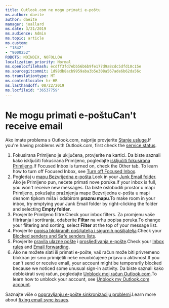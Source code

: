 ```yaml
---
title: Outlook.com ne mogu primati e-poštu
ms.author: daeite
author: daeite
manager: joallard
ms.date: 3/21/2019
ms.audience: Admin
ms.topic: article
ms.custom:
- "1842"
- "9000252"
ROBOTS: NOINDEX, NOFOLLOW
localization_priority: Normal
ms.openlocfilehash: ecdff3fd7ebb56b6b9fe177d9a8cdc5dfd10c15e
ms.sourcegitcommit: 1d98db8acb9959aba3b5e308a567ade6b62da56c
ms.translationtype: MT
ms.contentlocale: hr-HR
ms.lasthandoff: 08/22/2019
ms.locfileid: "36537759"
---
```

# <a name="cant-receive-email"></a><span data-ttu-id="8271f-102">Ne mogu primati e-poštu</span><span class="sxs-lookup"><span data-stu-id="8271f-102">Can't receive email</span></span>

<span data-ttu-id="8271f-103">Ako imate problema s Outlook.com, najprije provjerite [Stanje usluge](https://go.microsoft.com/fwlink/p/?linkid=837482).</span><span class="sxs-lookup"><span data-stu-id="8271f-103">If you're having problems with Outlook.com, first check the [service status](https://go.microsoft.com/fwlink/p/?linkid=837482).</span></span>

1. <span data-ttu-id="8271f-104">Fokusirana Primljeno je uključena, provjerite na kartici. Da biste saznali kako isključiti fokusirana Primljeno, pogledajte [isključiti fokusirana Primljeno](https://support.office.com/article/f714d94d-9e63-4217-9ccb-6cb2986aa1b2?wt.mc_id=Office_Outlook_com_Alchemy).</span><span class="sxs-lookup"><span data-stu-id="8271f-104">If Focused Inbox is turned on, check the Other tab. To learn how to turn off Focused Inbox, see [Turn off Focused Inbox](https://support.office.com/article/f714d94d-9e63-4217-9ccb-6cb2986aa1b2?wt.mc_id=Office_Outlook_com_Alchemy).</span></span>
1. <span data-ttu-id="8271f-105">Pogledaj u [mapu Bezvrijedna e-pošta](https://outlook.live.com/mail/junkemail).</span><span class="sxs-lookup"><span data-stu-id="8271f-105">Look in your [Junk Email folder](https://outlook.live.com/mail/junkemail).</span></span> <span data-ttu-id="8271f-106">Ako je Primljeno pun, nećete primati nove poruke.</span><span class="sxs-lookup"><span data-stu-id="8271f-106">If your inbox is full, you won't receive new messages.</span></span> <span data-ttu-id="8271f-107">Da biste oslobodili prostor u mapi Primljeno, pokušajte pražnjenja mape Bezvrijedna e-pošta u mapi desnom tipkom miša i odabirom **praznu mapu**.</span><span class="sxs-lookup"><span data-stu-id="8271f-107">To make room in your inbox, try emptying your Junk Email folder by right-clicking the folder and selecting **Empty folder**.</span></span>
1. <span data-ttu-id="8271f-108">Provjerite Primljeno filtre.</span><span class="sxs-lookup"><span data-stu-id="8271f-108">Check your inbox filters.</span></span> <span data-ttu-id="8271f-109">Za promjenu vaše filtriranja i sortiranja, odaberite **Filtar** na vrhu popisa poruka.</span><span class="sxs-lookup"><span data-stu-id="8271f-109">To change your filtering and sorting, select **Filter** at the top of your message list.</span></span>
1. <span data-ttu-id="8271f-110">Provjerite [popisa blokiranih pošiljatelja i sigurnih pošiljatelja](https://outlook.live.com/mail/options/mail/junkEmail).</span><span class="sxs-lookup"><span data-stu-id="8271f-110">Check your [Blocked senders and Safe senders lists](https://outlook.live.com/mail/options/mail/junkEmail).</span></span>
1. <span data-ttu-id="8271f-111">Provjerite [pravila ulazne pošte](https://outlook.live.com/mail/options/mail/rules) i [prosljeđivanja e-pošte](https://outlook.live.com/mail/options/mail/forwarding/forwardingOption).</span><span class="sxs-lookup"><span data-stu-id="8271f-111">Check your [Inbox rules](https://outlook.live.com/mail/options/mail/rules) and [Email forwarding](https://outlook.live.com/mail/options/mail/forwarding/forwardingOption).</span></span>
1. <span data-ttu-id="8271f-112">Ako ne možete slati ili primati e-pošte, vaš račun može biti privremeno blokiran jer smo primijetili neke neuobičajene prijavu u aktivnost.</span><span class="sxs-lookup"><span data-stu-id="8271f-112">If you can't send or receive email, your account might be temporarily blocked because we noticed some unusual sign-in activity.</span></span> <span data-ttu-id="8271f-113">Da biste saznali kako deblokirati svoj račun, pogledajte [Unblock moj račun Outlook.com](https://support.office.com/article/f4ad2701-d166-4d8b-8a6a-9af2a1f8a4c4?wt.mc_id=Office_Outlook_com_Alchemy).</span><span class="sxs-lookup"><span data-stu-id="8271f-113">To learn how to unblock your account, see [Unblock my Outlook.com account](https://support.office.com/article/f4ad2701-d166-4d8b-8a6a-9af2a1f8a4c4?wt.mc_id=Office_Outlook_com_Alchemy).</span></span>

<span data-ttu-id="8271f-114">Saznajte više o [popravljanju e-pošte sinkronizaciju problemi](https://support.office.com/article/d39e3341-8d79-4bf1-b3c7-ded602233642?wt.mc_id=Office_Outlook_com_Alchemy).</span><span class="sxs-lookup"><span data-stu-id="8271f-114">Learn more about [fixing email sync issues](https://support.office.com/article/d39e3341-8d79-4bf1-b3c7-ded602233642?wt.mc_id=Office_Outlook_com_Alchemy).</span></span>